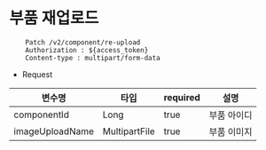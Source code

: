 # 부품 재업로드

```
    Patch /v2/component/re-upload
    Authorization : ${access_token}
    Content-type : multipart/form-data
```

- Request

변수명| 타입            |required|설명
  ---|---------------|---|---|
componentId| Long          |true|부품 아이디
imageUploadName| MultipartFile |true|부품 이미지